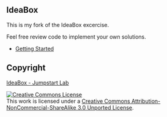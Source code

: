 ## IdeaBox

This is my fork of the IdeaBox excercise.

Feel free review code to implement your own solutions.

* [Getting Started](http://tutorials.jumpstartlab.com/projects/idea_box.html#i0:-getting-started)

## Copyright

[IdeaBox - Jumpstart Lab](http://tutorials.jumpstartlab.com/projects/idea_box.html)

<a rel="license" href="http://creativecommons.org/licenses/by-nc-sa/3.0/"><img alt="Creative Commons License" style="border-width:0" src="http://i.creativecommons.org/l/by-nc-sa/3.0/88x31.png" /></a><br />This work is licensed under a <a rel="license" href="http://creativecommons.org/licenses/by-nc-sa/3.0/">Creative Commons Attribution-NonCommercial-ShareAlike 3.0 Unported License</a>.
